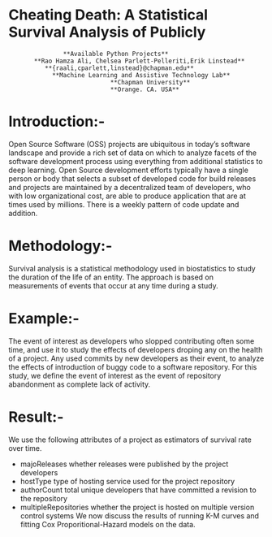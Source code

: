 # Cheating Death: A Statistical Survival Analysis of Publicly
			       **Available Python Projects**
		   **Rao Hamza Ali, Chelsea Parlett-Pelleriti,Erik Linstead**
              **{raali,cparlett,linstead}@chapman.edu**
			    **Machine Learning and Assistive Technology Lab**
				            	**Chapman University**
					            **Orange. CA. USA**		

# Introduction:-
Open Source Software (OSS) projects are ubiquitous in today’s software landscape and provide a rich set of data on which to analyze facets of the software development process using everything from additional statistics to deep learning. Open Source development efforts typically have a single person or body that selects a subset of developed code for build releases and projects are maintained by a decentralized team of developers, who with low organizational cost, are able to produce application that are at times used by millions. There is a weekly pattern of code update and addition.

# Methodology:-
Survival analysis is a statistical methodology used in biostatistics to study the duration of the life of an entity. The approach is based on measurements of events that occur at any time during a study.

# Example:-
The event of interest as developers who slopped contributing often some time, and use it to study the effects of developers droping any  on the health of a project. Any used commits by new developers as their event, to analyze the effects of introduction of buggy code to a software repository. For this study, we define the event of interest as the event of repository abandonment as complete lack of activity.

# Result:-
We use the following attributes of a project as estimators of survival rate over time.
* majoReleases whether releases were published by the project developers
* hostType type of hosting service used for the project repository
* authorCount total unique developers that have committed a revision to the repository
* multipleRepositories whether the project is hosted on multiple version control systems
We now discuss the results of running K-M curves and fitting Cox Proporitional-Hazard models on the data.
